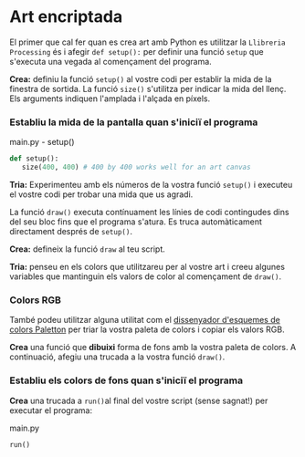 # Art encriptada


El primer que cal fer quan es crea art amb Python es utilitzar la `Llibreria Processing` és i afegir `def setup():`
per definir una funció `setup` que s'executa una vegada al començament del programa.

**Crea:** definiu la funció `setup()` al vostre codi per establir la mida de la finestra de sortida. La funció `size()` s'utilitza per indicar la mida del llenç. Els arguments indiquen l'amplada i l'alçada en píxels.

### Establiu la mida de la pantalla quan s'iniciï el programa

main.py - setup()

```python
def setup(): 
   size(400, 400) # 400 by 400 works well for an art canvas
```

**Tria:** Experimenteu amb els números de la vostra funció `setup()` i executeu el vostre codi per trobar una mida que us agradi.

La funció `draw()` executa contínuament les línies de codi contingudes dins del seu bloc fins que el programa s'atura. Es truca automàticament directament després de `setup()`.

**Crea:** defineix la funció `draw` al teu script.

**Tria:** penseu en els colors que utilitzareu per al vostre art i creeu algunes variables que mantinguin els valors de color al començament de `draw()`.

### Colors RGB

També podeu utilitzar alguna utilitat com el [dissenyador d'esquemes de colors Paletton](https://paletton.com/) per triar la vostra paleta de colors i copiar els valors RGB.


**Crea** una funció que **dibuixi** forma de fons amb la vostra paleta de colors. A continuació, afegiu una trucada a la vostra funció `draw()`.

### Establiu els colors de fons quan s'iniciï el programa

**Crea** una trucada a `run()`al final del vostre script (sense sagnat!) per executar el programa:

main.py
```python
run()
```
